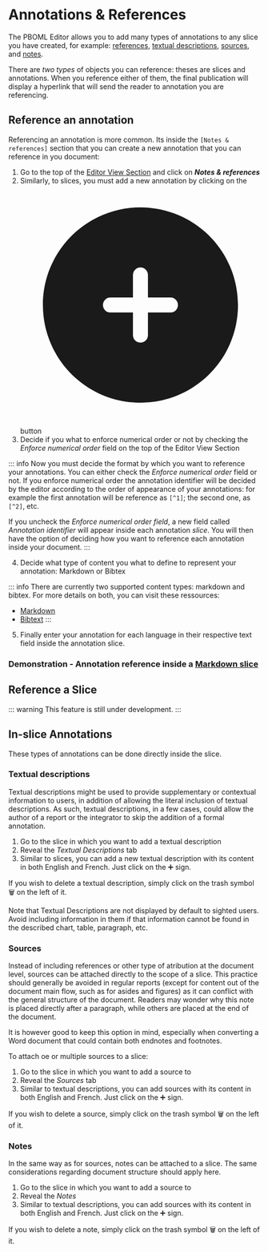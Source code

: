 # Annotations & References

The PBOML Editor allows you to add many types of annotations to any slice you have created, for example: [references](./annotations#reference), [textual descriptions](./annotations#textual-descriptions), [sources](./annotations#sources), and [notes](./annotations#notes).

There are *two types* of objects you can reference: theses are slices and annotations. When you reference either of them, the final publication will display a hyperlink that will send the reader to annotation you are referencing.

## Reference an annotation

Referencing an annotation is more common. Its inside the `[Notes & references]` section that you can create a new annotation that you can reference in you document:

1.	Go to the top of the [Editor View Section](./getting-started#main-editing-area) and click on ***Notes & references***
2.	Similarly, to slices, you must add a new annotation by clicking on the <span class="pboml-button"><svg xmlns="http://www.w3.org/2000/svg" viewBox="0 0 24 24" fill="currentColor" aria-hidden="true" class="w-6 h-6"><path fill-rule="evenodd" d="M12 2.25c-5.385 0-9.75 4.365-9.75 9.75s4.365 9.75 9.75 9.75 9.75-4.365 9.75-9.75S17.385 2.25 12 2.25zM12.75 9a.75.75 0 00-1.5 0v2.25H9a.75.75 0 000 1.5h2.25V15a.75.75 0 001.5 0v-2.25H15a.75.75 0 000-1.5h-2.25V9z" clip-rule="evenodd"></path></svg></span> button
3. Decide if you what to enforce numerical order or not by checking the *Enforce numerical order* field on the top of the Editor View Section

::: info
Now you must decide the format by which you want to reference your annotations. You can either check the *Enforce numerical order* field or not. If you enforce numerical order the annotation identifier will be decided by the editor according to the order of appearance of your annotations: for example the first annotation will be reference as `[^1]`; the second one, as `[^2]`, etc.

If you uncheck the *Enforce numerical order field*, a new field called *Annotation identifier* will appear inside each annotation _slice_. You will then have the option of deciding how you want to reference each annotation inside your document.
:::

4. Decide what type of content you what to define to represent your annotation: Markdown or Bibtex

::: info
There are currently two supported content types: markdown and bibtex. For more details on both, you can visit these ressources:
* [Markdown](https://en.wikipedia.org/wiki/Markdown)
* [Bibtext](https://en.wikipedia.org/wiki/BibTeX)
:::

5. Finally enter your annotation for each language in their respective text field inside the annotation slice.

### Demonstration - Annotation reference inside a [Markdown slice](./paragraphs.html)

<PbomlWidget sample="/samples/annotation_reference.pboml.yaml" title="Add a paragraph using the Markdown slice" mode="edit"></PbomlWidget>


## Reference a Slice

::: warning
This feature is still under development.
:::
<!---
To reference a slice, you first need to set a reference name for that same slice:

1.  Go to the slice you wish to reference.
2.  Click on the little [Settings Icon] located towards to upper-right corner of the slice editing area
3.  Enter whatever name in both languages by which you want to reference your slice with

Then, to reference that slice, within any other section of you document, you simply need to use the reference name inside any text field as follows.


RV: This feature might be implemented in another way: any use of the exact anchor's name of a slice [eg. Figure 1] could be automatically linked. Alternatively, a positive enrolment by integrators (such as by using the same syntax as other references but with a slice anchor, eg. [^Figure 1]) might be used.
-->
## In-slice Annotations

These types of annotations can be done directly inside the slice.

### Textual descriptions

Textual descriptions might be used to provide supplementary or contextual information to users, in addition of allowing the literal inclusion of textual descriptions. As such, textual descriptions, in a few cases, could allow the author of a report or the integrator to skip the addition of a formal annotation.

1.  Go to the slice in which you want to add a textual description
2.  Reveal the *Textual Descriptions* tab
3.  Similar to slices, you can add a new textual description with its content in both English and French. Just click on the ➕ sign.

If you wish to delete a textual description, simply click on the trash symbol 🗑️ on the left of it.

Note that Textual Descriptions are not displayed by default to sighted users. Avoid including information in them if that information cannot be found in the described chart, table, paragraph, etc.

### Sources

Instead of including references or other type of atribution at the document level, sources can be attached directly to the scope of a slice. This practice should generally be avoided in regular reports (except for content out of the document main flow, such as for asides and figures) as it can conflict with the general structure of the document. Readers may wonder why this note is placed directly after a paragraph, while others are placed at the end of the document.

It is however good to keep this option in mind, especially when converting a Word document that could contain both endnotes and footnotes.

To attach oe or multiple sources to a slice:

1.  Go to the slice in which you want to add a source to
2.  Reveal the *Sources* tab
3.  Similar to textual descriptions, you can add sources with its content in both English and French. Just click on the ➕ sign.

If you wish to delete a source, simply click on the trash symbol 🗑️ on the left of it.

### Notes

In the same way as for sources, notes can be attached to a slice. The same considerations regarding document structure should apply here.

1.  Go to the slice in which you want to add a source to
2.  Reveal the *Notes*
3.  Similar to textual descriptions, you can add sources with its content in both English and French. Just click on the ➕ sign.

If you wish to delete a note, simply click on the trash symbol 🗑️ on the left of it.
